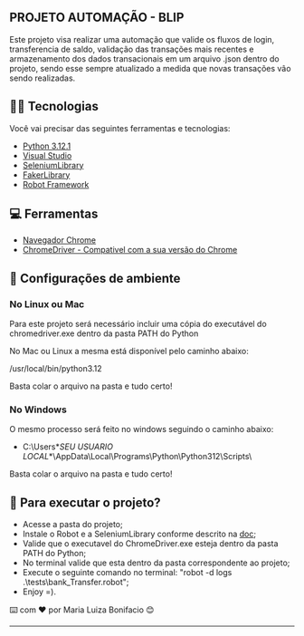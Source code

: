 ## PROJETO AUTOMAÇÃO  -  BLIP

Este projeto visa realizar uma automação que valide os fluxos de login, transferencia de saldo, validação das transações mais recentes e 
armazenamento dos dados transacionais em um arquivo .json dentro do projeto, sendo esse sempre atualizado a medida que novas transações
vâo sendo realizadas.

## 👨‍💻 Tecnologias

Você vai precisar das seguintes ferramentas e tecnologias:

- [Python 3.12.1](https://www.python.org/downloads/)
- [Visual Studio](https://code.visualstudio.com/download)
- [SeleniumLibrary](https://github.com/robotframework/SeleniumLibrary/?tab=readme-ov-file#installation)
- [FakerLibrary](https://pypi.org/project/robotframework-faker/)
- [Robot Framework](https://robotframework.org/)


## 💻 Ferramentas

- [Navegador Chrome](https://www.google.pt/intl/pt-BR/chrome/?_gl=1*1nk1508*_up*MQ..&gclid=CjwKCAiA5L2tBhBTEiwAdSxJXzbnJNXQ8WzpmhXqSl7ebGJCjJtYu2HAB710YoiWUugF6c1qi6ypyRoCOrAQAvD_BwE&gclsrc=aw.ds)
- [ChromeDriver - Compativel com a sua versão do Chrome](https://edgedl.me.gvt1.com/edgedl/chrome/chrome-for-testing/120.0.6099.109/win64/chromedriver-win64.zip)

## 🔖 Configurações de ambiente

### No Linux ou Mac

Para este projeto será necessário incluir uma cópia do executável do chromedriver.exe dentro da pasta PATH do Python

No Mac ou Linux a mesma está disponível pelo caminho abaixo:

/usr/local/bin/python3.12

Basta colar o arquivo na pasta e tudo certo!

### No Windows

O mesmo processo será feito no windows seguindo o caminho abaixo:

- C:\Users\**SEU USUARIO LOCAL**\AppData\Local\Programs\Python\Python312\Scripts\

Basta colar o arquivo na pasta e tudo certo!


## 🤔 Para executar o projeto?

- Acesse a pasta do projeto;
- Instale o Robot e a SeleniumLibrary conforme descrito na [doc](https://robotframework.org/);
- Valide que o executavel do ChromeDriver.exe esteja dentro da pasta PATH do Python;
- No terminal valide que esta dentro da pasta correspondente ao projeto;
- Execute o seguinte comando no terminal: "robot -d logs  .\tests\bank_Transfer.robot";
- Enjoy =).


⌨️ com ❤️ por Maria Luiza Bonifacio 😊

---

